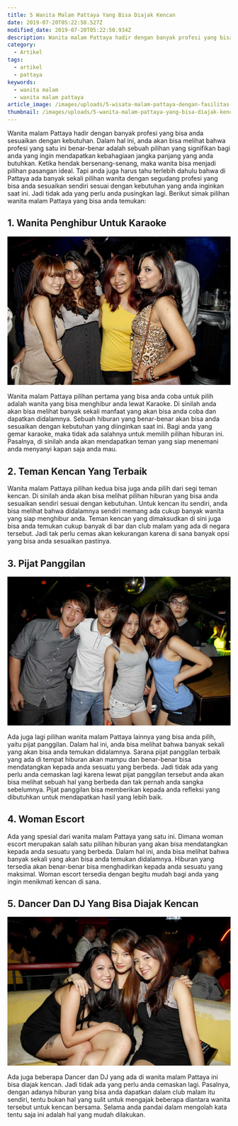 ```yaml
---
title: 5 Wanita Malam Pattaya Yang Bisa Diajak Kencan
date: 2019-07-20T05:22:50.527Z
modified_date: 2019-07-20T05:22:50.934Z
description: Wanita malam Pattaya hadir dengan banyak profesi yang bisa anda sesuaikan dengan kebutuhan. Dalam hal ini, anda akan bisa melihat bahwa profesi yang satu ini.
category:
  - Artikel
tags:
  - artikel
  - pattaya
keywords:
  - wanita malam
  - wanita malam pattaya
article_image: /images/uploads/5-wisata-malam-pattaya-dengan-fasilitas-lengkap-2.jpg
thumbnail: /images/uploads/5-wanita-malam-pattaya-yang-bisa-diajak-kencan-1-008.jpg
---
```

Wanita malam Pattaya hadir dengan banyak profesi yang bisa anda sesuaikan dengan kebutuhan. Dalam hal ini, anda akan bisa melihat bahwa profesi yang satu ini benar-benar adalah sebuah pilihan yang signifikan bagi anda yang ingin mendapatkan kebahagiaan jangka panjang yang anda butuhkan. Ketika hendak bersenang-senang, maka wanita bisa menjadi pilihan pasangan ideal. Tapi anda juga harus tahu terlebih dahulu bahwa di Pattaya ada banyak sekali pilihan wanita dengan segudang profesi yang bisa anda sesuaikan sendiri sesuai dengan kebutuhan yang anda inginkan saat ini. Jadi tidak ada yang perlu anda pusingkan lagi. Berikut simak pilihan wanita malam Pattaya yang bisa anda temukan:



## 1. Wanita Penghibur Untuk Karaoke

![5 Wanita Malam Pattaya Yang Bisa Diajak Kencan](/images/uploads/5-wisata-malam-pattaya-dengan-fasilitas-lengkap-2.jpg)

Wanita malam Pattaya pilihan pertama yang bisa anda coba untuk pilih adalah wanita yang bisa menghibur anda lewat Karaoke. Di sinilah anda akan bisa melihat banyak sekali manfaat yang akan bisa anda coba dan dapatkan didalamnya. Sebuah hiburan yang benar-benar akan bisa anda sesuaikan dengan kebutuhan yang diinginkan saat ini. Bagi anda yang gemar karaoke, maka tidak ada salahnya untuk memilih pilihan hiburan ini. Pasalnya, di sinilah anda akan mendapatkan teman yang siap menemani anda menyanyi kapan saja anda mau.



## 2. Teman Kencan Yang Terbaik

Wanita malam Pattaya pilihan kedua bisa juga anda pilih dari segi teman kencan. Di sinilah anda akan bisa melihat pilihan hiburan yang bisa anda sesuaikan sendiri sesuai dengan kebutuhan. Untuk kencan itu sendiri, anda bisa melihat bahwa didalamnya sendiri memang ada cukup banyak wanita yang siap menghibur anda. Teman kencan yang dimaksudkan di sini juga bisa anda temukan cukup banyak di bar dan club malam yang ada di negara tersebut. Jadi tak perlu cemas akan kekurangan karena di sana banyak opsi yang bisa anda sesuaikan pastinya.



## 3. Pijat Panggilan

![5 Wanita Malam Pattaya Yang Bisa Diajak Kencan](/images/uploads/5-wanita-malam-pattaya-yang-bisa-diajak-kencan-3.jpg)

Ada juga lagi pilihan wanita malam Pattaya lainnya yang bisa anda pilih, yaitu pijat panggilan. Dalam hal ini, anda bisa melihat bahwa banyak sekali yang akan bisa anda temukan didalamnya. Sarana pijat panggilan terbaik yang ada di tempat hiburan akan mampu dan benar-benar bisa mendatangkan kepada anda sesuatu yang berbeda. Jadi tidak ada yang perlu anda cemaskan lagi karena lewat pijat panggilan tersebut anda akan bisa melihat sebuah hal yang berbeda dan tak pernah anda sangka sebelumnya. Pijat panggilan bisa memberikan kepada anda refleksi yang dibutuhkan untuk mendapatkan hasil yang lebih baik.



## 4. Woman Escort

Ada yang spesial dari wanita malam Pattaya yang satu ini. Dimana woman escort merupakan salah satu pilihan hiburan yang akan bisa mendatangkan kepada anda sesuatu yang berbeda. Dalam hal ini, anda bisa melihat bahwa banyak sekali yang akan bisa anda temukan didalamnya. Hiburan yang tersedia akan benar-benar bisa menghadirkan kepada anda sesuatu yang maksimal. Woman escort tersedia dengan begitu mudah bagi anda yang ingin menikmati kencan di sana.



## 5. Dancer Dan DJ Yang Bisa Diajak Kencan

![5 Wanita Malam Pattaya Yang Bisa Diajak Kencan](/images/uploads/5-wanita-malam-pattaya-yang-bisa-diajak-kencan-1.jpg)

Ada juga beberapa Dancer dan DJ yang ada di wanita malam Pattaya ini bisa diajak kencan. Jadi tidak ada yang perlu anda cemaskan lagi. Pasalnya, dengan adanya hiburan yang bisa anda dapatkan dalam club malam itu sendiri, tentu bukan hal yang sulit untuk mengajak beberapa diantara wanita tersebut untuk kencan bersama. Selama anda pandai dalam mengolah kata tentu saja ini adalah hal yang mudah dilakukan.
